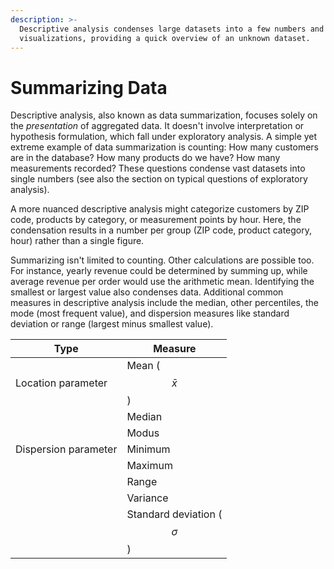 ```yaml
---
description: >-
  Descriptive analysis condenses large datasets into a few numbers and
  visualizations, providing a quick overview of an unknown dataset.
---
```


# Summarizing Data

Descriptive analysis, also known as data summarization, focuses solely on the _presentation_ of aggregated data. It doesn't involve interpretation or hypothesis formulation, which fall under exploratory analysis. A simple yet extreme example of data summarization is counting: How many customers are in the database? How many products do we have? How many measurements recorded? These questions condense vast datasets into single numbers (see also the section on typical questions of exploratory analysis).

A more nuanced descriptive analysis might categorize customers by ZIP code, products by category, or measurement points by hour. Here, the condensation results in a number per group (ZIP code, product category, hour) rather than a single figure.

Summarizing isn't limited to counting. Other calculations are possible too. For instance, yearly revenue could be determined by summing up, while average revenue per order would use the arithmetic mean. Identifying the smallest or largest value also condenses data. Additional common measures in descriptive analysis include the median, other percentiles, the mode (most frequent value), and dispersion measures like standard deviation or range (largest minus smallest value).

| Type                 | Measure                         |
| -------------------- | ------------------------------- |
| Location parameter   | Mean ($$\bar{x}$$)              |
|                      | Median                          |
|                      | Modus                           |
| Dispersion parameter | Minimum                         |
|                      | Maximum                         |
|                      | Range                           |
|                      | Variance                        |
|                      | Standard deviation ($$\sigma$$) |
